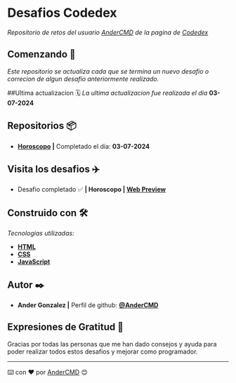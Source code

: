 # Desafios Codedex

_Repositorio de retos del usuario [AnderCMD](https://www.codedex.io/@AnderCMD) de la pagina de [Codedex](https://www.codedex.io)_

## Comenzando 🚀

_Este repositorio se actualiza cada que se termina un nuevo desafio o correcion de algun desafio anteriormente realizado._

##Ultima actualizacion 🗓️
_La ultima actualizacion fue realizada el dia_ **03-07-2024**

## Repositorios 📦

- **[Horoscopo](PROXIMAMENTE) |**  Completado el día: **03-07-2024**

## Visita los desafios ✈️

- Desafio completado ✅ **| Horoscopo | [Web Preview](https://andercmd.github.io/Desafios-Codedex/Horoscopo)**

## Construido con 🛠️

_Tecnologias utilizadas:_

- **[HTML](https://developer.mozilla.org/es/docs/Web/HTML "HTML | Lenguaje de etiquetas de hipertexto")**
- **[CSS](https://developer.mozilla.org/es/docs/Web/CSS "CSS | Hojas de Estilo en Cascada")**
- **[JavaScript](https://developer.mozilla.org/es/docs/Web/JavaScript "JavaScript | Lenguaje de programación ligero")**

## Autor ✒️

- **Ander Gonzalez |** Perfil de github: **[@AnderCMD](https://github.com/AnderCMD)**

## Expresiones de Gratitud 🎁

Gracias por todas las personas que me han dado consejos y ayuda para poder realizar todos estos desafios y mejorar como programador.

---
⌨️ con ❤️ por [AnderCMD](https://github.com/AnderCMD) 😊
